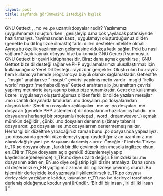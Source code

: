 ```yaml
---
layout: post
title: sayfanda görünmesini istediğin başlık
---
```


GNU Gettext , .mo ve .po uzantılı dosyalar nedir?
Yazılımımızı (uygulamamızı) oluştururken , genişleyip daha çok yayılacak potansiyelde hazırlamalıyız. Yayılmasından kasıt , uygulamayı oluşturduğumuz dilden (genelde bu dil İngilizce olmakta) farklı dilleri destekler nitelikte olmalı. Ayrıca bu özellik yazılımımızn gelişmesine oldukça katkı sağlar.
Peki bu nasıl sağlanır?
Açık kaynak dünyası bize bu konuda GNU Gettext’i sunmuştur. GNU Gettext bir çeviri kütüphanesidir. Biraz daha açmak gerekirse ; GNU Gettext bize dil desteği sağlar ve PHP uygulamalarımızı ulusallaştırmak için kullanacağımız Yerel Dil Desteği arayüzünü gerçekler. Oluşturulan bu arayüz hem kullanıcıya hemde programcıya büyük olanak sağlamaktadır.
 Gettext’te , “msgid” anahtarı ve ” msgstr” çevirisi yapılmış metin vardır .
msgid “hello world”
msgstr “merhaba dünya”
Gettext anahtarı alıp ,bu anahtarı çevirisi yapılmış metinlerle karşılaştırıp bulup bize sunamktadır.
Gettex’te kullanmak üzere , uygulamayı oluşturduğumuz dilden farklı bir dilde yazılan mesajlar .mo uzantılı dosyalarda tutulurlar. .mo dosyaları .po dosyalarından oluşmaktadır. Şimdi bu dosyaları açıklayalım.
.mo ve .po dosyaları 
.mo dosyaları (genelde PHP sistemlerin) dil dosyalarının hazırlanmış halidir. .mo dosyalarını herhangi bir programla (notepad , word , dreamweaver..) açmak mümkün değildir , çünkü .mo dosyaları derlenmiş (binary tabanlı) dosyalardır.
.po dosyaları ise .mo dosyalarının derlenmemeiş halidir.  Herhangi bir düzeltme yapacağımız zaman bunu .po dosyasında yapmalıyız. .po dosyasında gerekli düzenlemeyi yapıp kaydettiğimiz an uzantımız .mo olarak değişir yani .po dosyasını derlemiş oluruz. 
Örneğin :
Elimizde Türkçe tr_TR.po dosyası olsun , farklı bir dile çevirmek için (mesela ingilizce olsun, en_EN) tr_TR.po dosyasını açıp gereklü düzenlemeyi yapıp kaydedince(derleyince) tr_TR.mo diye uzantı değişir. Elimizdeki bu .mo dosyasının adını en_EN.mo diye değiştirip ilgili dizine atmalıyız. Daha sonra dil değerimizi en_EN yaptığımız zaman dili ingilizceye çevirmiş oluruz. Bu işlemi bir derleyicide kod yazmayla ilişkilendirirsek tr_TR.po dosyası derleyicide yazdığımız koddur, kaynaktır. tr_TR.mo ise derleyici tarafından derlemiş olduğumuz koddur yani üründür.
“Bir dil bir insan , iki dil iki insan ”


